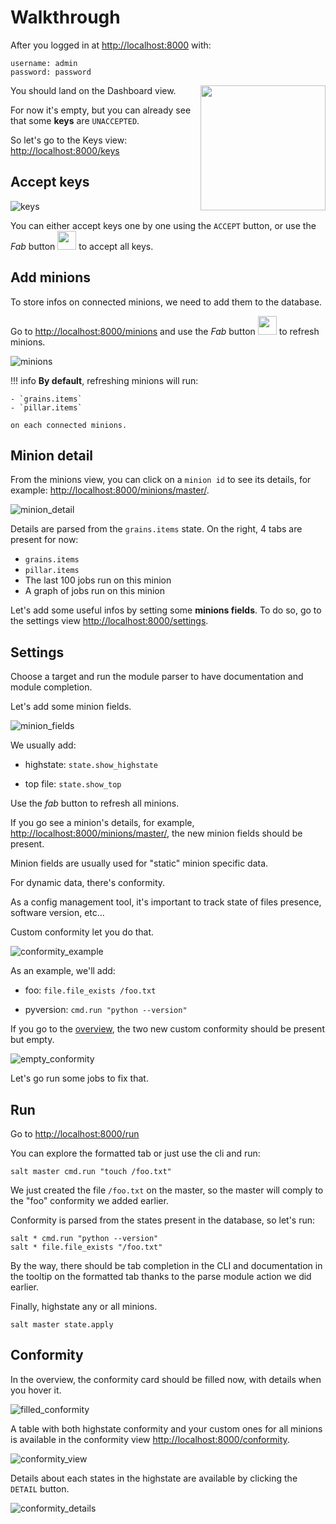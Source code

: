 # Walkthrough

After you logged in at [http://localhost:8000](http://localhost:8000) with:

```commandline
username: admin
password: password
```

You should land on the Dashboard view.
<img align="right" height="200" src="../../images/keys-dashboard.png">

For now it's empty, but you can already see that some **keys** are `UNACCEPTED`.


So let's go to the Keys view: [http://localhost:8000/keys](http://localhost:8000/keys)

## Accept keys

![keys](images/keys.png)

You can either accept keys one by one using the `ACCEPT` button, or use the _Fab_ button <img height="30" src="../../images/fab.png"> to accept all keys.

## Add minions

To store infos on connected minions, we need to add them to the database.

Go to [http://localhost:8000/minions](http://localhost:8000/minions) and use the _Fab_ button <img height="30" src="../../images/fab.png"> to refresh minions.

![minions](images/minions.png)

!!! info
    **By default**, refreshing minions will run:

    - `grains.items`
    - `pillar.items`

    on each connected minions.

## Minion detail

From the minions view, you can click on a `minion id` to see its details, for example: [http://localhost:8000/minions/master/](http://localhost:8000/minions/master/).

![minion_detail](images/minion_detail.png)

Details are parsed from the `grains.items` state. On the right, 4 tabs are present for now:

  - `grains.items`
  - `pillar.items`
  - The last 100 jobs run on this minion
  - A graph of jobs run on this minion

Let's add some useful infos by setting some **minions fields**. To do so, go to the settings view [http://localhost:8000/settings](http://localhost:8000/settings).

## Settings

Choose a target and run the module parser to have documentation and module completion.

Let's add some minion fields.

![minion_fields](images/minion_fields.png)

We usually add:

 - highstate: `state.show_highstate`
 
 - top file: `state.show_top`

Use the _fab_ button to refresh all minions.

If you go see a minion's details, for example, [http://localhost:8000/minions/master/](http://localhost:8000/minions/master/), the new minion fields should be present.

Minion fields are usually used for "static" minion specific data.

For dynamic data, there's conformity.

As a config management tool, it's important to track state of files presence, software version, etc...

Custom conformity let you do that.

![conformity_example](images/conformity_example.png)

As an example, we'll add:

 - foo: `file.file_exists /foo.txt`
 
 - pyversion: `cmd.run "python --version"`
 
If you go to the [overview](http://localhost:8000), the two new custom conformity should be present but empty.

![empty_conformity](images/empty_conformity.png)

Let's go run some jobs to fix that.

## Run

Go to [http://localhost:8000/run](http://localhost:8000/run)

You can explore the formatted tab or just use the cli and run:

```commandline
salt master cmd.run "touch /foo.txt"
```

We just created the file `/foo.txt` on the master, so the master will comply to the "foo" conformity we added earlier.

Conformity is parsed from the states present in the database, so let's run:

```commandline
salt * cmd.run "python --version"
salt * file.file_exists "/foo.txt"
```

By the way, there should be tab completion in the CLI and documentation in the tooltip on the formatted tab thanks to the parse module action we did earlier. 

Finally, highstate any or all minions.

```commandline
salt master state.apply
```

## Conformity

In the overview, the conformity card should be filled now, with details when you hover it.

![filled_conformity](images/filled_conformity.png)

A table with both highstate conformity and your custom ones for all minions is available in the conformity view [http://localhost:8000/conformity](http://localhost:8000/conformity).

![conformity_view](images/conformity_view.png)

Details about each states in the highstate are available by clicking the `DETAIL` button.

![conformity_details](images/conformity_details.png)


